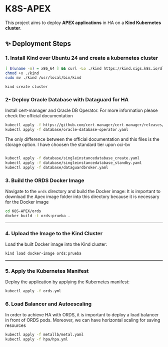 # K8S-APEX

This project aims to deploy **APEX applications** in HA on a **Kind Kubernetes cluster**.  

## ✨ Deployment Steps

### 1. Install Kind over Ubuntu 24 and create a kubernetes cluster
```bash
[ $(uname -m) = x86_64 ] && curl -Lo ./kind https://kind.sigs.k8s.io/dl/v0.26.0/kind-linux-amd64
chmod +x ./kind
sudo mv ./kind /usr/local/bin/kind

kind create cluster
```

### 2- Deploy Oracle Database with Dataguard for HA
Install cert-manager and Oracle DB Operator. For more information please check the official documentation 
```bash
kubectl apply -f https://github.com/cert-manager/cert-manager/releases/download/v1.14.4/cert-manager.yaml \
kubectl apply -f database/oracle-database-operator.yaml
```
The only difference between the official documentation and this files is the storage option. I have choosen the standard tier upon oci-bv
```bash

kubectl apply -f database/singleinstancedatabase_create.yaml
kubectl apply -f database/singleinstancedatabase_standby.yaml
kubectl apply -f database/dataguardbroker.yaml
```
### 3. Build the ORDS Docker Image  
Navigate to the `ords` directory and build the Docker image: 
It is important to download the Apex image folder into this directory because it is necessary for the Docker image
```bash
cd K8S-APEX/ords
docker build -t ords:prueba .
```

---

### 4. Upload the Image to the Kind Cluster  
Load the built Docker image into the Kind cluster:  
```bash
kind load docker-image ords:prueba
```

---

### 5. Apply the Kubernetes Manifest  
Deploy the application by applying the Kubernetes manifest:  
```bash
kubectl apply -f ords.yml
```
### 6. Load Balancer and Autoescaling

In order to achieve HA with ORDS, it is important to deploy a load balancer in front of ORDS pods. Moreover, we can have horizontal scaling for saving resources
```bash
kubectl apply -f metallb/metal.yaml
kubectl apply -f hpa/hpa.yml
```


